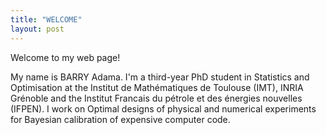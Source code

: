```yaml
---
title: "WELCOME"
layout: post
---
```

Welcome to my web page!

My name is BARRY Adama. I'm a third-year PhD student in Statistics and Optimisation at the Institut de Mathématiques de Toulouse (IMT), INRIA Grénoble and the Institut Francais du pétrole et des énergies nouvelles (IFPEN). I work on Optimal designs of physical and numerical experiments for Bayesian calibration of expensive computer code.


